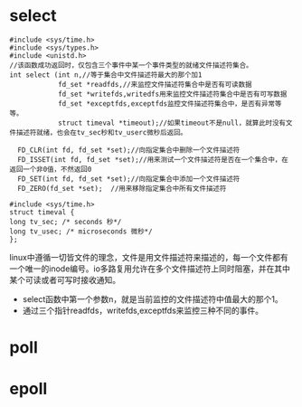 # select  
```
#include <sys/time.h>
#include <sys/types.h>
#include <unistd.h>
//该函数成功返回时，仅包含三个事件中某一个事件类型的就绪文件描述符集合。
int select (int n,//等于集合中文件描述符最大的那个加1
            fd_set *readfds,//来监控文件描述符集合中是否有可读数据
            fd_set *writefds,writedfs用来监控文件描述符集合中是否有可写数据
            fd_set *exceptfds,exceptfds监控文件描述符集合中，是否有异常等等。
            struct timeval *timeout);//如果timeout不是null，就算此时没有文件描述符就绪，也会在tv_sec秒和tv_userc微秒后返回。

  FD_CLR(int fd, fd_set *set);//向指定集合中删除一个文件描述符
  FD_ISSET(int fd, fd_set *set);//用来测试一个文件描述符是否在一个集合中，在返回一个非0值，不然返回0
  FD_SET(int fd, fd_set *set);//向指定集合中添加一个文件描述符
  FD_ZERO(fd_set *set);  //用来移除指定集合中所有文件描述符
  
#include <sys/time.h>
struct timeval {
long tv_sec; /* seconds 秒*/
long tv_usec; /* microseconds 微秒*/
};
```
linux中遵循一切皆文件的理念，文件是用文件描述符来描述的，每一个文件都有一个唯一的inode编号。io多路复用允许在多个文件描述符上同时阻塞，并在其中某个可读或者可写时接收通知。  
- select函数中第一个参数n，就是当前监控的文件描述符中值最大的那个1。  
- 通过三个指针readfds，writefds,exceptfds来监控三种不同的事件。  
# poll  

# epoll
